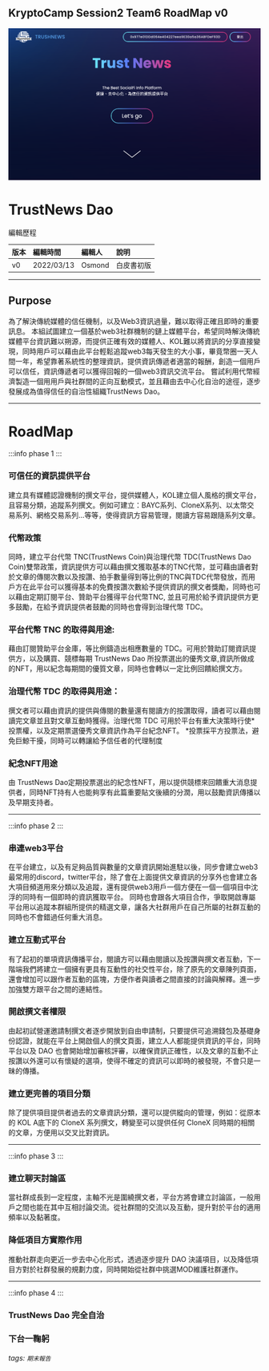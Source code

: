## KryptoCamp Session2 Team6 RoadMap v0

![Cover](./cover.png)
# TrustNews Dao

編輯歷程

|版本|編輯時間|編輯人|說明|
|:---|:---|:---|:---|
|v0|2022/03/13|Osmond|白皮書初版|


----

## Purpose

為了解決傳統媒體的信任機制，以及Web3資訊過量，難以取得正確且即時的重要訊息。
本組試圖建立一個基於web3社群機制的鏈上媒體平台，希望同時解決傳統媒體平台資訊難以朔源，而提供正確有效的媒體人、KOL難以將資訊的分享直接變現，同時用戶可以藉由此平台輕鬆追蹤web3每天發生的大小事，畢竟幣圈一天人間一年，希望靠著系統性的整理資訊，提供資訊傳遞者適當的報酬，創造一個用戶可以信任，資訊傳遞者可以獲得回報的一個web3資訊交流平台。
嘗試利用代幣經濟製造一個用用戶與社群間的正向互動模式，並且藉由去中心化自治的途徑，逐步發展成為值得信任的自治性組織TrustNews Dao。

----


# RoadMap

:::info
phase 1
:::


### 可信任的資訊提供平台

建立具有媒體認證機制的撰文平台，提供媒體人，KOL建立個人風格的撰文平台，且容易分類，追蹤系列撰文。例如可建立：BAYC系列、CloneX系列、以太幣交易系列、網格交易系列...等等，使得資訊方容易管理，閱讀方容易跟隨系列文章。
    
### 代幣政策

同時，建立平台代幣 TNC(TrustNews Coin)與治理代幣 TDC(TrustNews Dao Coin)雙幣政策，資訊提供方可以藉由撰文獲取基本的TNC代幣，並可藉由讀者對於文章的傳閱次數以及按讚、拍手數量得到等比例的TNC與TDC代幣發放，而用戶方在此平台可以獲得基本的免費按讚次數給予提供資訊的撰文者獎勵，同時也可以藉由定期訂閱平台、贊助平台獲得平台代幣TNC, 並且可用於給予資訊提供方更多鼓勵，在給予資訊提供者鼓勵的同時也會得到治理代幣 TDC。

### 平台代幣 TNC 的取得與用途:

藉由訂閱贊助平台金庫，等比例鑄造出相應數量的 TDC。可用於贊助訂閱資訊提供方，以及購買、競標每期 TrustNews Dao 所投票選出的優秀文章,資訊所做成的NFT，用以紀念每期間的優質文章，同時也會轉以一定比例回饋給撰文方。

### 治理代幣 TDC 的取得與用途：

撰文者可以藉由資訊的提供與傳閱的數量還有閱讀方的按讚取得，讀者可以藉由閱讀完文章並且對文章互動時獲得。治理代幣 TDC 可用於平台有重大決策時行使*投票權，以及定期票選優秀文章資訊作為平台紀念NFT。
        *投票採平方投票法，避免巨鯨干擾，同時可以轉讓給予信任者的代理制度
       
### 紀念NFT用途
    
由 TrustNews Dao定期投票選出的紀念性NFT，用以提供競標來回饋重大消息提供者，同時NFT持有人也能夠享有此篇重要貼文後續的分潤，用以鼓勵資訊傳播以及早期支持者。 
    
---

:::info
phase 2
:::

### 串連web3平台

在平台建立，以及有足夠品質與數量的文章資訊開始進駐以後，同步會建立web3最常用的discord，twitter平台，除了會在上面提供文章資訊的分享外也會建立各大項目頻道用來分類以及追蹤，還有提供web3用戶一個方便在一個一個項目中沈浮的同時有一個即時的資訊獲取平台。
    同時也會跟各大項目合作，爭取開啟專屬平台用以追蹤本群組所提供的精選文章，讓各大社群用戶在自己所屬的社群互動的同時也不會錯過任何重大消息。

### 建立互動式平台

有了起初的單項資訊傳播平台，閱讀方可以藉由閱讀以及按讚與撰文者互動，下一階端我們將建立一個擁有更具有互動性的社交性平台，除了原先的文章陳列頁面，還會增加可以跟作者互動的區塊，方便作者與讀者之間直接的討論與解釋。進一步加強雙方跟平台之間的連結性。

### 開啟撰文者權限

由起初試營運邀請制撰文者逐步開放到自由申請制，只要提供可追溯錢包及基礎身份認證，就能在平台上開啟個人的撰文頁面，建立人人都能提供資訊的平台，同時平台以及 DAO 也會開始增加審核評審，以確保資訊正確性，以及文章的互動不止按讚以外還可以有懷疑的選項，使得不確定的資訊可以即時的被發現，不會只是一昧的傳播。
    
### 建立更完善的項目分類

除了提供項目提供者過去的文章資訊分類，還可以提供縱向的管理，例如：從原本的 KOL A底下的 CloneX 系列撰文，轉變至可以提供任何 CloneX 同時期的相關的文章，方便用以交叉比對資訊。
    
--- 
  
:::info
phase 3
:::

### 建立聊天討論區

當社群成長到一定程度，主軸不光是圍繞撰文者，平台方將會建立討論區，一般用戶之間也能在其中互相討論交流。從社群間的交流以及互動，提升對於平台的適用頻率以及黏著度。

### 降低項目方實際作用

推動社群走向更近一步去中心化形式，透過逐步提升 DAO 決議項目，以及降低項目方對於社群發展的規劃力度，同時開始從社群中挑選MOD維護社群運作。
    

---

:::info
phase 4
:::


### TrustNews Dao 完全自治
### 下台一鞠躬




###### tags: `期末報告`